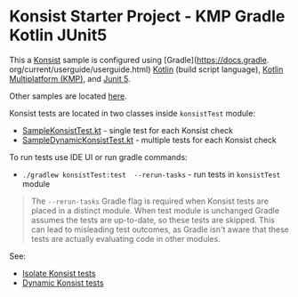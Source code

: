 # Konsist Starter Project - KMP Gradle Kotlin JUnit5

This a [Konsist](https://github.com/LemonAppDev/konsist) sample is configured using 
[Gradle](https://docs.gradle. org/current/userguide/userguide.html) [Kotlin](https://kotlinlang.org/) (build script language),
[Kotlin Multiplatform (KMP)](https://kotlinlang.org/docs/multiplatform.html),
and [Junit 5](https://junit.org/junit5/).

Other samples are located [here](..).

Konsist tests are located in two classes inside `konsistTest` module:
- [SampleKonsistTest.kt](src/jvmTest/kotlin/com/sample/SampleKonsistTest.kt) - single test for each Konsist check
- [SampleDynamicKonsistTest.kt](src/jvmTest/kotlin/com/sample/SampleDynamicKonsistTest.kt) - multiple tests for each Konsist check

To run tests use IDE UI or run gradle commands:
- `./gradlew konsistTest:test  --rerun-tasks` - run tests in `konsistTest` module

> The `--rerun-tasks` Gradle flag is required when Konsist tests are placed in a distinct module. When test module is 
> unchanged Gradle assumes the tests are up-to-date, so these tests are skipped. This can lead to misleading test 
> outcomes, as Gradle isn't aware that these tests are actually evaluating code in other modules.

See:
- [Isolate Konsist tests](https://docs.konsist.lemonappdev.com/advanced/isolate-konsist-tests)
- [Dynamic Konsist tests](https://docs.konsist.lemonappdev.com/advanced/dynamic-konsist-tests)
